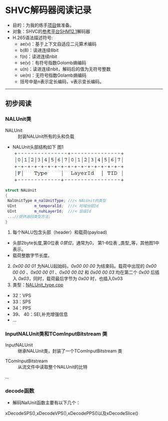 # SHVC解码器阅读记录
* 目的：为我的练手[项目](https://github.com/LongmanLee/lmApp)做准备。
* 对象：SHVC的[参考平台SHM12.1](https://hevc.hhi.fraunhofer.de/svn/svn_SHVCSoftware/tags/SHM-12.1/)解码器
* H.265语法描述符号:
  - ae(v)：基于上下文自适应二元算术编码
  - b(8)：读进连续8bit
  - f(n)：读进连续nbit
  - se(v)：有符号指数Golomb熵编码
  - u(n)：读进连续nbit，解码后的值为无符号整数
  - ue(n)：无符号指数Golamb熵编码
  - 括号中是n表示定长编码，v表示变长编码。

***

## 初步阅读
### NALUnit类
<dl>
<dt>NALUnit</dt>
<dd>封装NALUnit所有的头和负载</dd>
</dl>



* NALUnit头部结构如下
图1 
![](../image/NalUintHeader.png)

 ``` c++
struct NALUnit
{
  NalUnitType m_nalUnitType; ///< NALUnit的类型
  UInt        m_temporalId;  ///< 时域分层Id
  UInt        m_nuhLayerId;  ///< 层级Id
  ...//提供返回类型方法;
}
```

1. 每个NALU包含头部（header）和载荷(payload)
  - 头部2byte长度,第0位表 _0禁位_，通常为0， 第1-6位表 _类型_等，其他图1中表示。
  - 载荷整数字节长度。
2. _0x00 00 01_ 为NALU起始码，_0x00 00 00_ 为结束码。载荷中出现的 _0x00 00 00_ 、_0x00 00 01_ 、_0x00 00 02_ 和 _0x00 00 03_ 均在第二个 _0x00_ 后插入 _0x03_，同时，载荷最后字节为 _0x00_ 时，也插入0x03
3. 类型：[NALUnit_type.cpp](../source_code/NALUnit_type.cpp)
  - 32：VPS
  - 33：SPS
  - 34：PPS
  - 39、 40：SEI,补充增强信息
  - ...
### InputNALUnit类和TComInputBitstream 类

<dl>
<dt>InputNALUnit</dt>
<dd>继承NALUnit类，封装了一个TComInputBitstream 类</dd>
</dl>

<dl>
<dt>TComInputBitstream </dt>
<dd>从流文件中读取整个NALUnit的比特</dd>
</dl>
...

### decode函数

* 解码NalUnit函数主要有以下几个：

xDecodeSPS(),xDecodeVPS(),xDecodePPS()以及xDecodeSlice()

